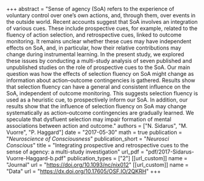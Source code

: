 +++
abstract = "Sense of agency (SoA) refers to the experience of voluntary control over one’s own actions, and, through them, over events in the outside world. Recent accounts suggest that SoA involves an integration of various cues. These include prospective cues, for example, related to the fluency of action selection, and retrospective cues, linked to outcome monitoring. It remains unclear whether these cues may have independent effects on SoA, and, in particular, how their relative contributions may change during instrumental learning. In the present study, we explored these issues by conducting a multi-study analysis of seven published and unpublished studies on the role of prospective cues to the SoA. Our main question was how the effects of selection fluency on SoA might change as information about action–outcome contingencies is gathered. Results show that selection fluency can have a general and consistent influence on the SoA, independent of outcome monitoring. This suggests selection fluency is used as a heuristic cue, to prospectively inform our SoA. In addition, our results show that the influence of selection fluency on SoA may change systematically as action–outcome contingencies are gradually learned. We speculate that dysfluent selection may impair formation of mental associations between action and outcome."
authors = ["N. Sidarus", "M. Vuorre", "P. Haggard"]
date = "2017-05-30"
math = true
publication = "*Neuroscience of Consciousness*"
publication_short = "*Neurosci Conscious*"
title = "Integrating prospective and retrospective cues to the sense of agency: a multi-study investigation"
url_pdf = "pdf/2017-Sidarus-Vuorre-Haggard-b.pdf"
publication_types = ["2"]
[[url_custom]]
name = "Journal"
url = "https://doi.org/10.1093/nc/nix012"
[[url_custom]]
name = "Data"
url = "https://dx.doi.org/10.17605/OSF.IO/2QKRH"
+++
